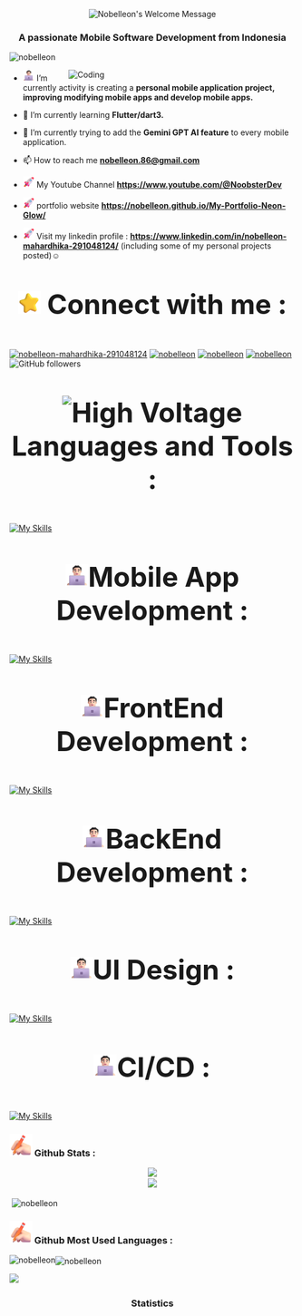 <p align="center">             
		<img alt="Nobelleon's Welcome Message"
			 src="https://readme-typing-svg.herokuapp.com?font=Fira+Code&size=28&pause=1000&color=B133A1&width=435&lines=Hallo+%F0%9F%91%8B%2C+I'm+Nobelleon+M">
</p> 
<h3 align="center">A passionate Mobile Software Development from Indonesia</h3>

<p align="left"> <img src="https://komarev.com/ghpvc/?username=Nobelleon&label=Profile%20views&color=0e75b6&style=flat" alt="nobelleon" /> </p>

<img align="right" alt="Coding" width="400" src="https://miro.medium.com/v2/resize:fit:1272/1*ZSVmWGcc1weENb0ShawWxw.gif">

- <img src="https://raw.githubusercontent.com/Tarikul-Islam-Anik/tarikul-islam-anik/main/assets/images/Man%20Technologist%20Light%20Skin%20Tone.png" width="20" height="20" > I’m currently activity is creating a **personal mobile application project, improving modifying mobile apps and develop mobile apps.**

- 🌱 I’m currently learning **Flutter/dart3.**

- 🌱 I’m currently trying to add the **Gemini GPT AI feature** to every mobile application.
  
- 📫 How to reach me **nobelleon.86@gmail.com**
  
- <img src="https://raw.githubusercontent.com/Tarikul-Islam-Anik/tarikul-islam-anik/main/assets/images/Rocket.png" width="20" height="20" > My Youtube Channel **https://www.youtube.com/@NoobsterDev**

- <img src="https://raw.githubusercontent.com/Tarikul-Islam-Anik/tarikul-islam-anik/main/assets/images/Rocket.png" width="20" height="20" > portfolio website **https://nobelleon.github.io/My-Portfolio-Neon-Glow/**
  
- <img src="https://raw.githubusercontent.com/Tarikul-Islam-Anik/tarikul-islam-anik/main/assets/images/Rocket.png" width="20" height="20" > Visit my linkedin profile :  **https://www.linkedin.com/in/nobelleon-mahardhika-291048124/** (including some of my personal projects posted)☺️

## <p style="font-family:var(--ff-philosopher);font-size:3rem;text-align:center;"><img src="https://raw.githubusercontent.com/Tarikul-Islam-Anik/tarikul-islam-anik/main/assets/images/Star.png" width="40" height="40"/> Connect with me :</p>
<p align="left">
<a href="https://www.linkedin.com/in/nobelleon-mahardhika-291048124/" target="blank"><img align="center" src="https://raw.githubusercontent.com/rahuldkjain/github-profile-readme-generator/master/src/images/icons/Social/linked-in-alt.svg" alt="nobelleon-mahardhika-291048124" height="30" width="40" /></a>
<a href="https://www.instagram.com/nobelleon/" target="blank"><img align="center" src="https://raw.githubusercontent.com/rahuldkjain/github-profile-readme-generator/master/src/images/icons/Social/instagram.svg" alt="nobelleon" height="30" width="40" /></a>
<a href="https://web.facebook.com/n0beLLeon" target="blank"><img align="center" src="https://raw.githubusercontent.com/rahuldkjain/github-profile-readme-generator/master/src/images/icons/Social/facebook.svg" alt="nobelleon" height="30" width="40" /></a>
<a href="https://www.youtube.com/@NoobsterDev" target="blank"><img align="center" src="https://raw.githubusercontent.com/rahuldkjain/github-profile-readme-generator/master/src/images/icons/Social/youtube.svg" alt="nobelleon" height="30" width="40" /></a>
<img alt="GitHub followers" src="https://img.shields.io/github/followers/nobelleon">

  
  
</p>

## <p style="font-family:var(--ff-philosopher);font-size:3rem;text-align:center;"><img src="https://raw.githubusercontent.com/Tarikul-Islam-Anik/Animated-Fluent-Emojis/master/Emojis/Travel%20and%20places/High%20Voltage.png" alt="High Voltage" width="40" height="40" />Languages and Tools :</p>

[![My Skills](https://skillicons.dev/icons?i=dart,flutter,javascript,cpp,java,golang,html,css,laravel,postman,mysql,firebase,git,gitlab,github,figma,vscode&theme=light)](https://nobelleon.dev)

## <p style="font-family:var(--ff-philosopher);font-size:3rem;text-align:center;"><img src="https://raw.githubusercontent.com/Tarikul-Islam-Anik/tarikul-islam-anik/main/assets/images/Man%20Technologist%20Light%20Skin%20Tone.png" width="40" height="40" >Mobile App Development :</p>

[![My Skills](https://skillicons.dev/icons?i=flutter,dart,ai,svg&theme=light)](https://nobelleon.dev)

## <p style="font-family:var(--ff-philosopher);font-size:3rem;text-align:center;"><img src="https://raw.githubusercontent.com/Tarikul-Islam-Anik/tarikul-islam-anik/main/assets/images/Man%20Technologist%20Light%20Skin%20Tone.png" width="40" height="40" >FrontEnd Development :</p>

[![My Skills](https://skillicons.dev/icons?i=flutter,html,css,javascript,java,golang,laravel&theme=light)](https://nobelleon.dev)

## <p style="font-family:var(--ff-philosopher);font-size:3rem;text-align:center;"><img src="https://raw.githubusercontent.com/Tarikul-Islam-Anik/tarikul-islam-anik/main/assets/images/Man%20Technologist%20Light%20Skin%20Tone.png" width="40" height="40" >BackEnd Development :</p>

[![My Skills](https://skillicons.dev/icons?i=firebase,mysql,golang,postman&theme=light)](https://nobelleon.dev)

## <p style="font-family:var(--ff-philosopher);font-size:3rem;text-align:center;"><img src="https://raw.githubusercontent.com/Tarikul-Islam-Anik/tarikul-islam-anik/main/assets/images/Man%20Technologist%20Light%20Skin%20Tone.png" width="40" height="40" >UI Design :</p>
 
[![My Skills](https://skillicons.dev/icons?i=figma&theme=light)](https://nobelleon.dev)

## <p style="font-family:var(--ff-philosopher);font-size:3rem;text-align:center;"><img src="https://raw.githubusercontent.com/Tarikul-Islam-Anik/tarikul-islam-anik/main/assets/images/Man%20Technologist%20Light%20Skin%20Tone.png" width="40" height="40" >CI/CD :</p>

[![My Skills](https://skillicons.dev/icons?i=git,github,gitlab&theme=light)](https://nobelleon.dev)


<h3 align="left"><img src="https://raw.githubusercontent.com/Tarikul-Islam-Anik/tarikul-islam-anik/main/assets/images/Writing%20Hand%20Light%20Skin%20Tone.png" alt="Rocket" width="40" height="40" /> Github Stats :</h3>

<div align="center">
    <img width="600" src="https://github-profile-trophy.vercel.app/?username=nobelleon&column=5" /> 
</div>

<div align="center">
  <img src="https://github-readme-activity-graph.vercel.app/graph?username=nobelleon&true&hide_border=true" />
</div>

<p>&nbsp;<img align="center" src="https://github-readme-stats.vercel.app/api?username=nobelleon&show_icons=true&locale=en" alt="nobelleon" /></p> 

<h3 align="left"><img src="https://raw.githubusercontent.com/Tarikul-Islam-Anik/tarikul-islam-anik/main/assets/images/Writing%20Hand%20Light%20Skin%20Tone.png" alt="Rocket" width="40" height="40" /> Github Most Used Languages :</h3>
<p><img align="left" src="https://github-readme-stats.vercel.app/api/top-langs?username=nobelleon&show_icons=true&locale=en&layout=compact" alt="nobelleon" /></p>

<p><img align="center" src="https://github-readme-streak-stats.herokuapp.com/?user=nobelleon&" alt="nobelleon" /></p>

<img src="https://user-images.githubusercontent.com/73097560/115834477-dbab4500-a447-11eb-908a-139a6edaec5c.gif"><h3 align="center">Statistics</h3>



